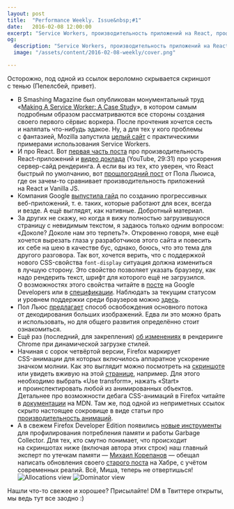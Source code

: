 ```yaml
---
layout: post
title:  "Performance Weekly. Issue&nbsp;#1"
date:   2016-02-08 12:00:00
excerpt: "Service Workers, производительность приложений на React, профилирование памяти, font-display и скриншот с тенью."
og:
  description: "Service Workers, производительность приложений на React, профилирование памяти, font-display и скриншот с тенью."
  image: "/assets/content/2016-02-08-weekly/cover.png"

---
```

Осторожно, под одной из&nbsp;ссылок вероломно скрывается скриншот с&nbsp;тенью (Пепелсбей, привет).

* В&nbsp;Smashing Magazine был опубликован монументальный труд &laquo;[Making A&nbsp;Service Worker: A&nbsp;Case Study](https://www.smashingmagazine.com/2016/02/making-a-service-worker/)&raquo;, в&nbsp;котором самым подробным образом рассматриваются все стороны создания своего первого сёрвис воркера. После прочтения хочется сесть и&nbsp;наляпать <nobr>что-нибудь</nobr> эдакое. Ну, а&nbsp;для тех у&nbsp;кого проблемы с&nbsp;фантазией, Mozilla запустила [целый сайт](https://serviceworke.rs/) с&nbsp;практическими примерами использования Service Workers.
* И&nbsp;про React. Вот [первая часть поста](http://benchling.engineering/performance-engineering-with-react/) про производительность <nobr>React-приложений</nobr> и&nbsp;[видео доклада](http://www.youtube.com/watch?v=PnpfGy7q96U) (YouTube, 29:31) про ускорения <nobr>сервер-сайд</nobr> рендеринга. А&nbsp;если вы&nbsp;из&nbsp;тех, кто уверен, что React быстрый по&nbsp;умолчанию, вот [прошлогодний пост](https://aerotwist.com/blog/react-plus-performance-equals-what/) от&nbsp;Пола Льюиса, где он&nbsp;<nobr>зачем-то</nobr> сравнивает производительность приложений на&nbsp;React и&nbsp;Vanilla JS.
* Компания Google [выпустила гайд](https://developers.google.com/web/fundamentals/getting-started/your-first-progressive-web-app/) по&nbsp;созданию прогрессивных <nobr>веб-приложений</nobr>, <nobr>т. е.</nobr> таких, которые работают для всех, всегда и&nbsp;везде. А&nbsp;ещё выглядят, как нативные. Добротный материал.
* За&nbsp;других не&nbsp;скажу, но&nbsp;когда я&nbsp;вижу полностью загрузившуюся страницу с&nbsp;невидимым текстом, я&nbsp;задаюсь только одним вопросом: &laquo;Доколе? Доколе нам это терпеть?&raquo;. Откровенно говоря, мне ещё хочется вырезать глаза у&nbsp;разработчиков этого сайта и&nbsp;повесить их&nbsp;себе на&nbsp;шею в&nbsp;качестве бус, однако, боюсь, что это тема для другого разговора. Так вот, хочется верить, что с&nbsp;поддержкой нового <nobr>CSS-свойства</nobr> <nobr><code>font-display</code></nobr> ситуация должна измениться в&nbsp;лучшую сторону. Это свойство позволяет указать браузеру, как надо рендерить текст, шрифт для которого ещё не&nbsp;загрузился. О&nbsp;возможностях этого свойства читайте в&nbsp;[посте](https://developers.google.com/web/updates/2016/02/font-display) на&nbsp;Google Developers или в&nbsp;[спецификации](https://tabatkins.github.io/specs/css-font-display/). Наблюдать за&nbsp;текущим статусом и&nbsp;уровнем поддержки среди браузеров можно [здесь](https://www.chromestatus.com/feature/4799947908055040).
* Пол Льюс [предлагает](https://aerotwist.com/blog/the-hack-is-back/) способ освобождения основного потока от&nbsp;декодирования больших изображений. Едва&nbsp;ли это можно брать и&nbsp;использовать, но&nbsp;для общего развития определённо стоит ознакомиться.
* Ещё раз (последний, для закрепления) [об&nbsp;изменениях](https://www.nccgroup.trust/uk/about-us/newsroom-and-events/blogs/2016/february/script-injected-css-will-no-longer-block-rendering-in-chrome/) в&nbsp;рендеринге Chrome при динамической загрузке стилей.
* Начиная с&nbsp;сорок четвёртой версии, Firefox маркирует <nobr>CSS-анимации</nobr> для которых включилось аппаратное ускорение значком молнии. Как это выглядит можно посмотреть на&nbsp;[скриншоте](/assets/content/2016-02-08-weekly/hardware-accelerated.png) или увидеть вживую на&nbsp;этой [странице](http://mdn.github.io/performance-scenarios/animation-transform-margin/index.html), например. Для этого необходимо выбрать &laquo;Use transform&raquo;, нажать &laquo;Start&raquo; и&nbsp;проинспектировать любой из&nbsp;анимированных объектов. Детальнее про возможности дебага <nobr>CSS-анимаций</nobr> в&nbsp;Firefox читайте в&nbsp;[документации](https://developer.mozilla.org/en-US/docs/Tools/Page_Inspector/How_to/Work_with_animations) на&nbsp;MDN. Там&nbsp;же, под одной из&nbsp;неприметных ссылок скрыто настоящее сокровище в&nbsp;виде статьи про [производительность анимаций](https://developer.mozilla.org/en-US/docs/Tools/Performance/Scenarios/Animating_CSS_properties).
* А&nbsp;в&nbsp;свежем Firefox Developer Edition появились [новые инструменты](https://hacks.mozilla.org/2016/02/developer-edition-46-more-memory-tooling-improved-media-sidebar-and-more/) для профилирования потребления памяти и&nbsp;работы Garbage Collector. Для тех, кто смутно понимает, что происходит на&nbsp;скриншотах ниже (включая автора этих строк) наш главный эксперт по&nbsp;утечкам памяти&nbsp;&mdash; [Михаил Корепанов](https://twitter.com/PanyaKor)&nbsp;&mdash; обещал написать обновления своего [старого поста](https://habrahabr.ru/company/yandex/blog/195198/) на&nbsp;Хабре, с&nbsp;учётом современных реалий. Всё, Миша, теперь не&nbsp;отвертишься! ![Allocations view](/assets/content/2016-02-08-weekly/allocation.png) ![Dominator view](/assets/content/2016-02-08-weekly/dominators.png)

Нашли <nobr>что-то</nobr> свежее и&nbsp;хорошее? Присылайте! DM&nbsp;в&nbsp;Твиттере открыты, мы&nbsp;ведь тут все заодно :)
